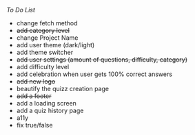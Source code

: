 _To Do List_

- change fetch method
- ~~add category level~~
- change Project Name
- add user theme (dark/light)
- add theme switcher
- ~~add user settings (amount of questions, difficulty, category)~~
- add difficulty level
- add celebration when user gets 100% correct answers
- ~~add new logo~~
- beautify the quizz creation page
- ~~add a footer~~
- add a loading screen
- add a quiz history page
- a11y
- fix true/false
